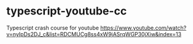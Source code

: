 # typescript-youtube-cc
Typescript crash course for youtube
https://www.youtube.com/watch?v=nyIpDs2DJ_c&list=RDCMUCg8ss4xW9jASrqWGP30jXiw&index=13
